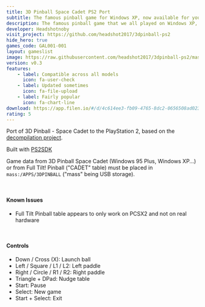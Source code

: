 ```yaml
---
title: 3D Pinball Space Cadet PS2 Port
subtitle: The famous pinball game for Windows XP, now available for your PS2!
description: The famous pinball game that we all played on Windows XP, now available for your PS2!
developer: Headshotnoby
visit_project: https://github.com/headshot2017/3dpinball-ps2
hide_hero: true
games_code: GAL001-001
layout: gameslist
image: https://raw.githubusercontent.com/headshot2017/3dpinball-ps2/master/screenshot.png
version: v0.3
features:
    - label: Compatible across all models
      icon: fa-user-check
    - label: Updated sometimes
      icon: fa-file-upload
    - label: Fairly popular
      icon: fa-chart-line
download: https://app.filen.io/#/d/4c614ee3-fb09-4765-8dc2-0656508ad023#741JqXO5MJZ6K7a9dLTTf1Rp6v1Qkh3s
rating: 5
---
```


Port of 3D Pinball - Space Cadet to the PlayStation 2, based on the [decompilation project](https://github.com/k4zmu2a/SpaceCadetPinball).

Built with [PS2SDK](https://github.com/ps2dev/ps2sdk)

Game data from 3D Pinball Space Cadet (Windows 95 Plus, Windows XP...) or from Full Tilt! Pinball ("CADET" table) must be placed in `mass:/APPS/3DPINBALL` ("mass" being USB storage). 

<br>

#### Known Issues
* Full Tilt Pinball table appears to only work on PCSX2 and not on real hardware
  
<br>

#### Controls
* Down / Cross (X): Launch ball
* Left / Square / L1 / L2: Left paddle
* Right / Circle / R1 / R2: Right paddle
* Triangle + DPad: Nudge table
* Start: Pause
* Select: New game
* Start + Select: Exit
